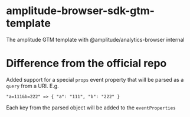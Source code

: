# amplitude-browser-sdk-gtm-template
The amplitude GTM template with @amplitude/analytics-browser internal

# Difference from the official repo
Added support for a special `props` event property that will be parsed as a `query` from a URI. E.g.
```
"a=111&b=222" => { "a": "111", "b": "222" }
```
Each key from the parsed object will be added to the `eventProperties`
